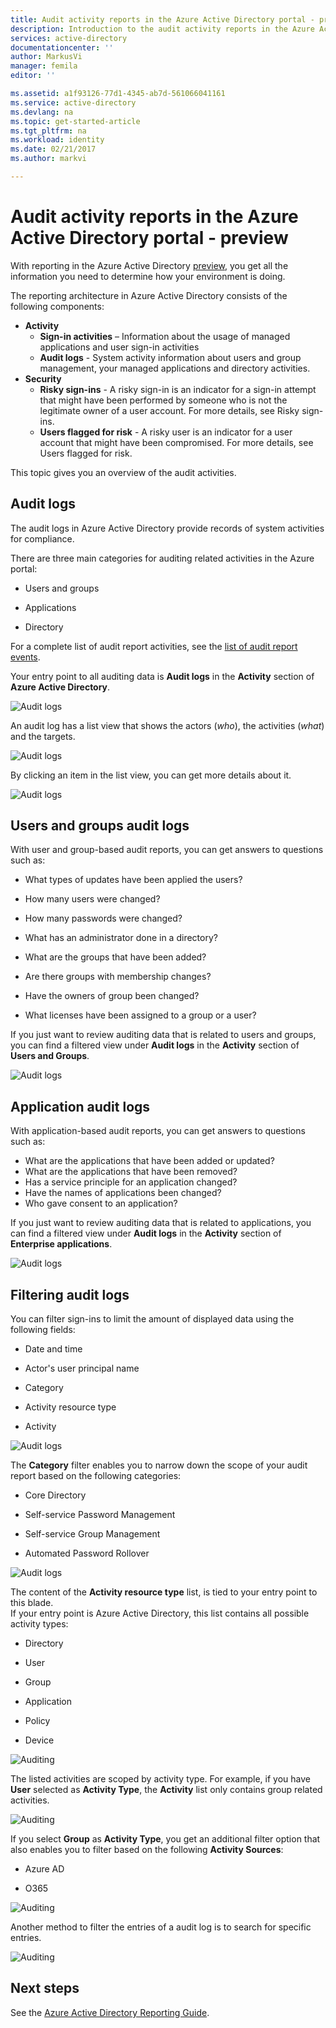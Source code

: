 ```yaml
---
title: Audit activity reports in the Azure Active Directory portal - preview | Microsoft Docs
description: Introduction to the audit activity reports in the Azure Active Directory portal preview
services: active-directory
documentationcenter: ''
author: MarkusVi
manager: femila
editor: ''

ms.assetid: a1f93126-77d1-4345-ab7d-561066041161
ms.service: active-directory
ms.devlang: na
ms.topic: get-started-article
ms.tgt_pltfrm: na
ms.workload: identity
ms.date: 02/21/2017
ms.author: markvi

---
```

# Audit activity reports in the Azure Active Directory portal - preview

With reporting in the Azure Active Directory [preview](active-directory-preview-explainer.md), you get all the information you need to determine how your environment is doing.

The reporting architecture in Azure Active Directory consists of the following components:

- **Activity** 
    - **Sign-in activities** – Information about the usage of managed applications and user sign-in activities
    - **Audit logs** - System activity information about users and group management, your managed applications and directory activities.
- **Security** 
    - **Risky sign-ins** - A risky sign-in is an indicator for a sign-in attempt that might have been performed by someone who is not the legitimate owner of a user account. For more details, see Risky sign-ins.
    - **Users flagged for risk** - A risky user is an indicator for a user account that might have been compromised. For more details, see Users flagged for risk.

This topic gives you an overview of the audit activities.
 
## Audit logs

The audit logs in Azure Active Directory provide records of system activities for compliance.

There are three main categories for auditing related activities in the Azure portal:

- Users and groups   

- Applications

- Directory   

For a complete list of audit report activities, see the [list of audit report events](active-directory-reporting-audit-events.md#list-of-audit-report-events).


Your entry point to all auditing data is **Audit logs** in the **Activity** section of **Azure Active Directory**.

![Audit logs](./media/active-directory-reporting-activity-audit-logs/61.png "Audit logs")

An audit log has a list view that shows the actors (*who*), the activities (*what*) and the targets.

![Audit logs](./media/active-directory-reporting-activity-audit-logs/345.png "Audit logs")

By clicking an item in the list view, you can get more details about it.

![Audit logs](./media/active-directory-reporting-activity-audit-logs/873.png "Audit logs")


## Users and groups audit logs

With user and group-based audit reports, you can get answers to questions such as:

- What types of updates have been applied the users?

- How many users were changed?

- How many passwords were changed?

- What has an administrator done in a directory?

- What are the groups that have been added?

- Are there groups with membership changes?

- Have the owners of group been changed?

- What licenses have been assigned to a group or a user?

If you just want to review auditing data that is related to users and groups, you can find a filtered view under **Audit logs** in the **Activity** section of **Users and Groups**.

![Audit logs](./media/active-directory-reporting-activity-audit-logs/93.png "Audit logs")

## Application audit logs
With application-based audit reports, you can get answers to questions such as:

* What are the applications that have been added or updated?
* What are the applications that have been removed?
* Has a service principle for an application changed?
* Have the names of applications been changed?
* Who gave consent to an application?

If you just want to review auditing data that is related to applications, you can find a filtered view under **Audit logs** in the **Activity** section of **Enterprise applications**.

![Audit logs](./media/active-directory-reporting-activity-audit-logs/134.png "Audit logs")

## Filtering audit logs
You can filter sign-ins to limit the amount of displayed data using the following fields:

- Date and time

- Actor's user principal name

- Category

- Activity resource type

- Activity

![Audit logs](./media/active-directory-reporting-activity-audit-logs/625.png "Audit logs")


The **Category** filter enables you to narrow down the scope of your audit report based on the following categories:

- Core Directory

- Self-service Password Management

- Self-service Group Management

- Automated Password Rollover 

![Audit logs](./media/active-directory-reporting-activity-audit-logs/626.png "Audit logs")



The content of the **Activity resource type** list, is tied to your entry point to this blade.  
If your entry point is Azure Active Directory, this list contains all possible activity types:

- Directory

- User

- Group 

- Application 

- Policy

- Device


![Auditing](./media/active-directory-reporting-activity-audit-logs/627.png "Auditing")

The listed activities are scoped by activity type.
For example, if you have **User** selected as **Activity Type**, the **Activity** list only contains group related activities.   

![Auditing](./media/active-directory-reporting-activity-audit-logs/628.png "Auditing")

If you select **Group** as **Activity Type**, you get an additional filter option that also enables you to filter based on the following **Activity Sources**:

- Azure AD

- O365


![Auditing](./media/active-directory-reporting-activity-audit-logs/629.png "Auditing")



Another method to filter the entries of a audit log is to search for specific entries.

![Auditing](./media/active-directory-reporting-activity-audit-logs/237.png "Auditing")




## Next steps
See the [Azure Active Directory Reporting Guide](active-directory-reporting-guide.md).

